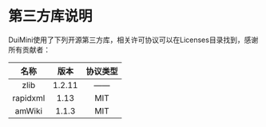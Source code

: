 # 第三方库说明
DuiMini使用了下列开源第三方库，相关许可协议可以在Licenses目录找到，感谢所有贡献者：

| 名称        | 版本     | 协议类型   |
| :---------: | :------: | :-------: |
| zlib        | 1.2.11   | ——        |
| rapidxml    | 1.13     | MIT       |
| amWiki      | 1.1.3    | MIT       |
